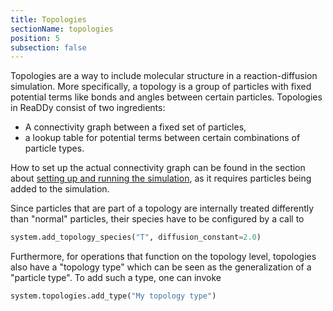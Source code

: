 ```yaml
---
title: Topologies
sectionName: topologies
position: 5
subsection: false
---
```


Topologies are a way to include molecular structure in a reaction-diffusion simulation. More specifically, a topology is a group of particles with fixed potential terms like bonds and angles between certain particles. 
Topologies in ReaDDy consist of two ingredients:
- A connectivity graph between a fixed set of particles,
- a lookup table for potential terms between certain combinations of particle types.

How to set up the actual connectivity graph can be found in the section about [setting up and running the simulation]({{site.baseurl}}/simulation.html), as it requires particles being added to the simulation.

Since particles that are part of a topology are internally treated differently than "normal" particles, their species have to be configured by a call to
```python
system.add_topology_species("T", diffusion_constant=2.0)
```

Furthermore, for operations that function on the topology level, topologies also have a "topology type" which can be seen as the generalization of a "particle type". To add such a type, one can invoke
```python
system.topologies.add_type("My topology type")
```
